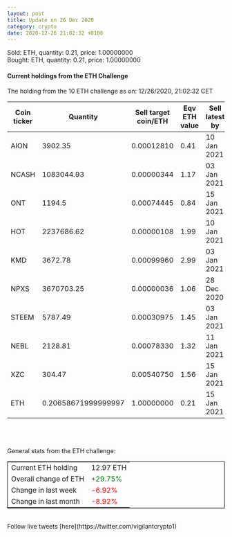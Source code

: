 ```yaml
---
layout: post
title: Update on 26 Dec 2020
category: crypto
date: 2020-12-26 21:02:32 +0100
---
```

<!-- Global site tag (gtag.js) - Google Analytics -->
<script async src="https://www.googletagmanager.com/gtag/js?id=UA-103831149-5"></script>
<script>
  window.dataLayer = window.dataLayer || [];
  function gtag(){dataLayer.push(arguments);}
  gtag('js', new Date());

  gtag('config', 'UA-103831149-5');
</script>
Sold: ETH, quantity:         0.21, price:   1.00000000<br>Bought: ETH, quantity:         0.21, price:   1.00000000<br>

#### Current holdings from the ETH Challenge

The holding from the 10 ETH challenge as on: 12/26/2020, 21:02:32 CET

|Coin ticker|Quantity|Sell target<br>coin/ETH|Eqv ETH<br>value|Sell latest by|
|-----------|--------|-----------|-----------|--------------|
AION|3902.35|  0.00012810|0.41|10 Jan 2021|
NCASH|1083044.93|  0.00000344|1.17|03 Jan 2021|
ONT|1194.5|  0.00074445|0.84|15 Jan 2021|
HOT|2237686.62|  0.00000108|1.99|10 Jan 2021|
KMD|3672.78|  0.00099960|2.99|03 Jan 2021|
NPXS|3670703.25|  0.00000036|1.06|28 Dec 2020|
STEEM|5787.49|  0.00030975|1.45|03 Jan 2021|
NEBL|2128.81|  0.00078330|1.32|11 Jan 2021|
XZC|304.47|  0.00540750|1.56|15 Jan 2021|
ETH|0.20658671999999997|  1.00000000|0.21|15 Jan 2021|

<br>
<br>
<br>
General stats from the ETH challenge:

<table style="border:1px solid black;margin-left:auto;margin-right:auto;">
	<tbody>
	<tr>
		<td>Current ETH holding</td>
		<td>     12.97 ETH</td>
	</tr>
	<tr>
		<td>Overall change of ETH</td>
		<td><font color="green">+29.75%</font></td>
	</tr>
	<tr>
		<td>Change in last week</td>
		<td><font color="red">-6.92%</font></td>
	</tr>
	<tr>
		<td>Change in last month</td>
		<td><font color="red">-8.92%</font></td>
	</tr>
	</tbody>
</table>

<br>
Follow live tweets [here](https://twitter.com/vigilantcrypto1)
<br>
<br>